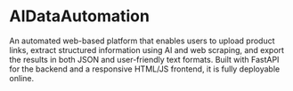 # AIDataAutomation
An automated web-based platform that enables users to upload product links, extract structured information using AI and web scraping, and export the results in both JSON and user-friendly text formats. Built with FastAPI for the backend and a responsive HTML/JS frontend, it is fully deployable online.
